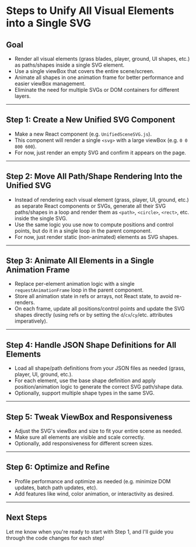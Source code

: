 # Steps to Unify All Visual Elements into a Single SVG

## Goal
- Render all visual elements (grass blades, player, ground, UI shapes, etc.) as paths/shapes inside a single SVG element.
- Use a single viewBox that covers the entire scene/screen.
- Animate all shapes in one animation frame for better performance and easier viewBox management.
- Eliminate the need for multiple SVGs or DOM containers for different layers.

---

## Step 1: Create a New Unified SVG Component
- Make a new React component (e.g. `UnifiedSceneSVG.js`).
- This component will render a single `<svg>` with a large viewBox (e.g. `0 0 800 600`).
- For now, just render an empty SVG and confirm it appears on the page.

---

## Step 2: Move All Path/Shape Rendering Into the Unified SVG
- Instead of rendering each visual element (grass, player, UI, ground, etc.) as separate React components or SVGs, generate all their SVG paths/shapes in a loop and render them as `<path>`, `<circle>`, `<rect>`, etc. inside the single SVG.
- Use the same logic you use now to compute positions and control points, but do it in a single loop in the parent component.
- For now, just render static (non-animated) elements as SVG shapes.

---

## Step 3: Animate All Elements in a Single Animation Frame
- Replace per-element animation logic with a single `requestAnimationFrame` loop in the parent component.
- Store all animation state in refs or arrays, not React state, to avoid re-renders.
- On each frame, update all positions/control points and update the SVG shapes directly (using refs or by setting the `d`/`cx`/`cy`/etc. attributes imperatively).

---

## Step 4: Handle JSON Shape Definitions for All Elements
- Load all shape/path definitions from your JSON files as needed (grass, player, UI, ground, etc.).
- For each element, use the base shape definition and apply position/animation logic to generate the correct SVG path/shape data.
- Optionally, support multiple shape types in the same SVG.

---

## Step 5: Tweak ViewBox and Responsiveness
- Adjust the SVG's viewBox and size to fit your entire scene as needed.
- Make sure all elements are visible and scale correctly.
- Optionally, add responsiveness for different screen sizes.

---

## Step 6: Optimize and Refine
- Profile performance and optimize as needed (e.g. minimize DOM updates, batch path updates, etc).
- Add features like wind, color animation, or interactivity as desired.

---

## Next Steps
Let me know when you're ready to start with Step 1, and I'll guide you through the code changes for each step!
